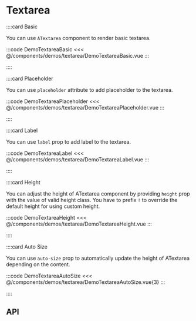 <script lang="ts" setup>
import api from '@virgo/component-meta/ATextarea.json';
</script>

# Textarea

<!-- 👉 Basic -->
::::card Basic

You can use `ATextarea` component to render basic textarea.

:::code DemoTextareaBasic
<<< @/components/demos/textarea/DemoTextareaBasic.vue
:::

::::

<!-- 👉 Placeholder -->
::::card Placeholder

You can use `placeholder` attribute to add placeholder to the textarea.

:::code DemoTextareaPlaceholder
<<< @/components/demos/textarea/DemoTextareaPlaceholder.vue
:::

::::

<!-- 👉 Label -->
::::card Label

You can use `label` prop to add label to the textarea.

:::code DemoTextareaLabel
<<< @/components/demos/textarea/DemoTextareaLabel.vue
:::

::::

<!-- 👉 Height -->
::::card Height

You can adjust the height of ATextarea component by providing `height` prop with the value of valid height class. You have to prefix `!` to override the default height for using custom height.

:::code DemoTextareaHeight
<<< @/components/demos/textarea/DemoTextareaHeight.vue
:::

::::

<!-- 👉 Auto Size -->
::::card Auto Size

You can use `auto-size` prop to automatically update the height of ATextarea depending on the content.

:::code DemoTextareaAutoSize
<<< @/components/demos/textarea/DemoTextareaAutoSize.vue{3}
:::

::::

<!-- 👉 API -->
## API

<Api title="Textarea" :api="api"></Api>
